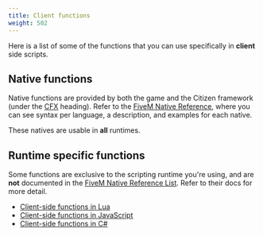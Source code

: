 ```yaml
---
title: Client functions
weight: 502
---
```


Here is a list of some of the functions that you can use specifically in **client** side scripts.

Native functions
----------------
Native functions are provided by both the game and the Citizen framework (under the [CFX](/natives/?n_CFX) heading). Refer to the [FiveM Native Reference](/natives), where you can see syntax per language, a description, and examples for each native.

These natives are usable in **all** runtimes.

Runtime specific functions
--------------------------
Some functions are exclusive to the scripting runtime you're using, and are **not** documented
in the [FiveM Native Reference List](/natives). Refer to their docs for more detail.

- [Client-side functions in Lua](/docs/scripting-reference/runtimes/lua/client-functions)
- [Client-side functions in JavaScript](/docs/scripting-reference/runtimes/javascript/client-functions)
- [Client-side functions in C#](/docs/scripting-reference/runtimes/csharp/client-functions)
